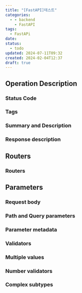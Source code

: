 ```yaml
---
title: "[FastAPI]테스트"
categories:
  - - backend
    - FastAPI
tags:
  - FastAPi
date: 
status:
  - todo
updated: 2024-07-11T09:32
created: 2024-02-04T12:37
draft: true
---
```



## Operation Description

### Status Code

### Tags

### Summary and Description

### Response description

## Routers

### Routers

## Parameters

### Request body

### Path and Query parameters

### Parameter metadata

### Validators

### Multiple values

### Number validators

### Complex subtypes

